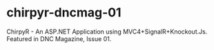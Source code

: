 chirpyr-dncmag-01
=================

ChirpyR - An ASP.NET Application using MVC4+SignalR+Knockout.Js. Featured in DNC Magazine, Issue 01.